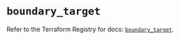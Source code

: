 # `boundary_target`

Refer to the Terraform Registry for docs: [`boundary_target`](https://registry.terraform.io/providers/hashicorp/boundary/1.1.14/docs/resources/target).
